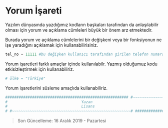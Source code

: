 # Yorum İşareti

Yazılım dünyasında yazdığımız kodların başkaları tarafından da anlaşılabilir olması için yorum ve açıklama cümleleri büyük bir önem arz etmektedir.

Burada yorum ve açıklama cümlelerini bir değişkeni veya bir fonksiyonun ne işe yaradığını açıklamak için kullanabilirisiniz.


```python
tel_no = 11111 #bu değişken kullanıcı tarafından girilen telefon numarasını tutmak için kullanılmaktadır.
```

Yorum işaretleri farklı amaçlar içinde kullanılabilr. Yazmış olduğumuz kodu etkisizleştirmek için kullanabiliriz.


```python
# ülke = "Türkiye"
```

Yorum işaretlerini süsleme amaçlıda kullanabiliriz.


```python
####################################################### #~~~~~~~~~~~~~~~~~~~~~~~~~~~~~~~~~~~~~~~~~~~~~~~~~~~~~#
#                                 Yazan
#                                 Lisans
# #~~~~~~~~~~~~~~~~~~~~~~~~~~~~~~~~~~~~~~~~~~~~~~~~~~~~~# #######################################################
```

> Son Güncelleme: 16 Aralık 2019 - Pazartesi
